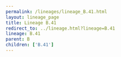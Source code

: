 ```yaml
---
permalink: /lineages/lineage_B.41.html
layout: lineage_page
title: Lineage B.41
redirect_to: ../lineage.html?lineage=B.41
lineage: B.41
parent: B
children: ['B.41']
---
```


